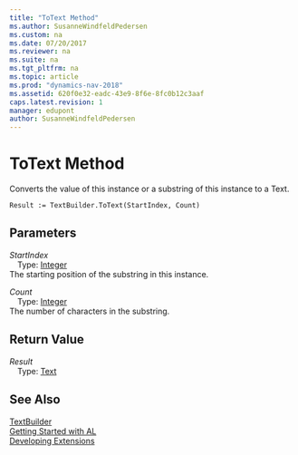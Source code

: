 ```yaml
---
title: "ToText Method"
ms.author: SusanneWindfeldPedersen
ms.custom: na
ms.date: 07/20/2017
ms.reviewer: na
ms.suite: na
ms.tgt_pltfrm: na
ms.topic: article
ms.prod: "dynamics-nav-2018"
ms.assetid: 620f0e32-eadc-43e9-8f6e-8fc0b12c3aaf
caps.latest.revision: 1
manager: edupont
author: SusanneWindfeldPedersen
---
```


# ToText Method
Converts the value of this instance or a substring of this instance to a Text.  
```  
Result := TextBuilder.ToText(StartIndex, Count)  
```  
## Parameters
*StartIndex*    
&emsp;Type: [Integer](../datatypes/devenv-integer-data-type.md)  
The starting position of the substring in this instance.  
  
*Count*    
&emsp;Type: [Integer](../datatypes/devenv-integer-data-type.md)  
The number of characters in the substring.  
  
## Return Value
*Result*  
&emsp;Type: [Text](../datatypes/devenv-text-data-type.md)  
  
## See Also
[TextBuilder](textbuilder-class.md)  
[Getting Started with AL](../devenv-get-started.md)  
[Developing Extensions](../devenv-dev-overview.md)  
